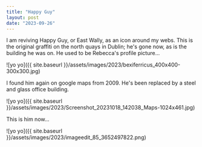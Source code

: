 ```yaml
---
title: "Happy Guy"
layout: post
date: "2023-09-26"
---
```


I am reviving Happy Guy, or East Wally, as an icon around my webs. This is the original graffiti on the north quays in Dublin; he's gone now, as is the building he was on. He used to be Rebecca's profile picture...

![yo yo]({{ site.baseurl }}/assets/images/2023/bexiferricus_400x400-300x300.jpg)

I found him again on google maps from 2009. He's been replaced by a steel and glass office building.

![yo yo]({{ site.baseurl }}/assets/images/2023/Screenshot_20231018_142038_Maps-1024x461.jpg)

This is him now...

![yo yo]({{ site.baseurl }}/assets/images/2023/imageedit_85_3652497822.png)
